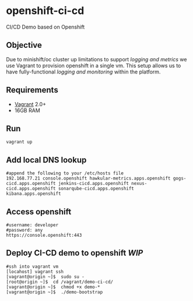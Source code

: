 # openshift-ci-cd
CI/CD Demo based on Openshift

## Objective
Due to minishift/oc cluster up limitations to support *logging and metrics* we use Vagrant to provision openshift in a single vm.
This setup allows us to have fully-functional *logging and monitoring* within the platform.

## Requirements
- [Vagrant](https://www.vagrantup.com/downloads.html) 2.0+
- 16GB RAM

## Run
```
vagrant up
```
## Add local DNS lookup

```
#append the following to your /etc/hosts file
192.168.77.21 console.openshift hawkular-metrics.apps.openshift gogs-cicd.apps.openshift jenkins-cicd.apps.openshift nexus-cicd.apps.openshift sonarqube-cicd.apps.openshift kibana.apps.openshift
```
## Access openshift
```
#username: developer
#password: any
https://console.openshift:443
```

## Deploy CI-CD demo to openshift *WIP*
```
#ssh into vagrant vm
[locahost] vagrant ssh
[vagrant@origin ~]$  sudo su -
[root@origin ~]$  cd /vagrant/demo-ci-cd/
[vagrant@origin ~]$  chmod +x demo-*
[vagrant@origin ~]$  ./demo-bootstrap
```